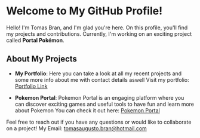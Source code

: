 # Welcome to My GitHub Profile!

Hello! I'm Tomas Bran, and I'm glad you're here. On this profile, you'll find my projects and contributions. Currently, I'm working on an exciting project called **Portal Pokémon**.

## About My Projects

- **My Portfolio**: Here you can take a look at all my recent projects and some more info about me with contact details aswell 
  Visit my portfolio: [Portfolio Link](https://tomas-bran-portfolio.vercel.app/)

- **Pokemon Portal**: Pokemon Portal is an engaging platform where you can discover exciting games and useful tools to have fun and learn more about Pokemon 
  You can check it out here: [Pokemon Portal](https://portal-pkmn.vercel.app/)

Feel free to reach out if you have any questions or would like to collaborate on a project!
My Email: tomasaugusto.bran@hotmail.com

